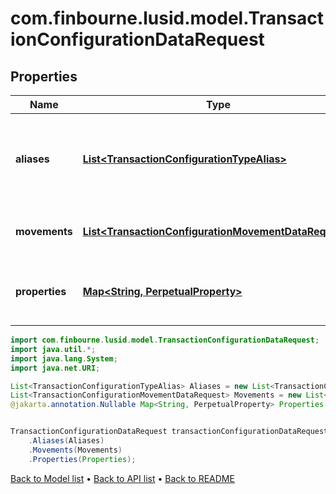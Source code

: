 # com.finbourne.lusid.model.TransactionConfigurationDataRequest

## Properties

Name | Type | Description | Notes
------------ | ------------- | ------------- | -------------
**aliases** | [**List&lt;TransactionConfigurationTypeAlias&gt;**](TransactionConfigurationTypeAlias.md) | List of transaction codes that map to this specific transaction model | [default to List<TransactionConfigurationTypeAlias>]
**movements** | [**List&lt;TransactionConfigurationMovementDataRequest&gt;**](TransactionConfigurationMovementDataRequest.md) | Movement data for the transaction code | [default to List<TransactionConfigurationMovementDataRequest>]
**properties** | [**Map&lt;String, PerpetualProperty&gt;**](PerpetualProperty.md) | Properties attached to the underlying holding. | [optional] [default to Map<String, PerpetualProperty>]

```java
import com.finbourne.lusid.model.TransactionConfigurationDataRequest;
import java.util.*;
import java.lang.System;
import java.net.URI;

List<TransactionConfigurationTypeAlias> Aliases = new List<TransactionConfigurationTypeAlias>();
List<TransactionConfigurationMovementDataRequest> Movements = new List<TransactionConfigurationMovementDataRequest>();
@jakarta.annotation.Nullable Map<String, PerpetualProperty> Properties = new Map<String, PerpetualProperty>();


TransactionConfigurationDataRequest transactionConfigurationDataRequestInstance = new TransactionConfigurationDataRequest()
    .Aliases(Aliases)
    .Movements(Movements)
    .Properties(Properties);
```


[Back to Model list](../README.md#documentation-for-models) &#8226; [Back to API list](../README.md#documentation-for-api-endpoints) &#8226; [Back to README](../README.md)
